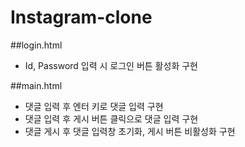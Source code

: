 # Instagram-clone

##login.html
+ Id, Password 입력 시 로그인 버튼 활성화 구현

##main.html
+ 댓글 입력 후 엔터 키로 댓글 입력 구현
+ 댓글 입력 후 게시 버튼 클릭으로 댓글 입력 구현
+ 댓글 게시 후 댓글 입력창 초기화, 게시 버튼 비활성화 구현
